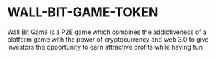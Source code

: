# WALL-BIT-GAME-TOKEN
Wall Bit Game is a P2E game which combines the addictiveness of a platform game with the power of cryptocurrency and web 3.0 to give investors the opportunity to earn attractive profits while having fun
